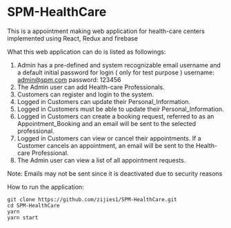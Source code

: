 # SPM-HealthCare

This is a appointment making web application for health-care centers implemented using React, Redux and firebase

What this web application can do is listed as followings:

1. Admin has a pre-defined and system recognizable email username and a default initial password for login
( only for test purpose )
username: admin@spm.com
password: 123456
2. The Admin user can add Health-care Professionals.
3. Customers can register and login to the system.
4. Logged in Customers can update their Personal_Information.
5. Logged in Customers must be able to update their Personal_Information.
6. Logged in Customers can create a booking request, referred to as an
Appointment_Booking and an email will be sent to the selected professional.
7. Logged in Customers can view or cancel their appointments. If a Customer
cancels an appointment, an email will be sent to the Health-care Professional.
8. The Admin user can view a list of all appointment requests.

Note: Emails may not be sent since it is deactivated due to security reasons

How to run the application:
```
git clone https://github.com/zijies1/SPM-HealthCare.git
cd SPM-HealthCare
yarn
yarn start
```
